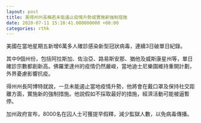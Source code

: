 ```yaml
---
layout: post
title: 美得州州長稱若未能遏止疫情升勢或實施新強制措施
date: 2020-07-11 15:10:41.000000000 +08:00
categories: rthk
---
```


美國在當地星期五新增6萬多人確診感染新型冠狀病毒，連續3日破單日紀錄。

其中9個州份，包括阿拉斯加、佐治亞、路易斯安那、猶他及威斯康星州等，單日確診宗數都創新高。佛羅里達州的疫情仍然嚴峻，當地迪士尼樂園維持重開計劃，外界憂慮影響抗疫。

得州州長阿博特就說，一旦未能遏止當地疫情升勢，他將會在戴口罩及保持社交距離方面，實施新的強制措施。他說假如不採取最好的措施，經濟活動可能被逼暫停。

加州政府宣布，8000名在囚人士可獲提早假釋，減少監獄人數，以免病毒傳播。
